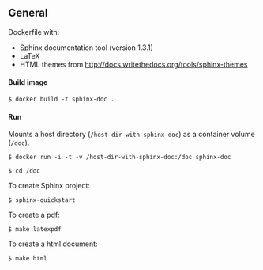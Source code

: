 ## General

Dockerfile with: 
* Sphinx documentation tool (version 1.3.1)
* LaTeX
* HTML themes from http://docs.writethedocs.org/tools/sphinx-themes
 

#### Build image

``` 
$ docker build -t sphinx-doc .
```

#### Run

Mounts a host directory (`/host-dir-with-sphinx-doc`) as a container volume (`/doc`). 

``` 
$ docker run -i -t -v /host-dir-with-sphinx-doc:/doc sphinx-doc
```

``` 
$ cd /doc
```

To create Sphinx project:
```
$ sphinx-quickstart
```

To create a pdf:
``` 
$ make latexpdf
```

To create a html document:
``` 
$ make html
```
